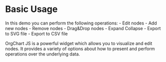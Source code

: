 # Basic Usage
In this demo you can perform the following operations:
	- Edit nodes
	- Add new nodes
	- Remove nodes
	- Drag&Drop nodes
	- Expand Collapse
	- Export to SVG file
	- Export to CSV file

OrgChart JS is a powerful widget which allows you to visualize and edit nodes. It provides a variety of options about how to present and perform operations over the underlying data.

